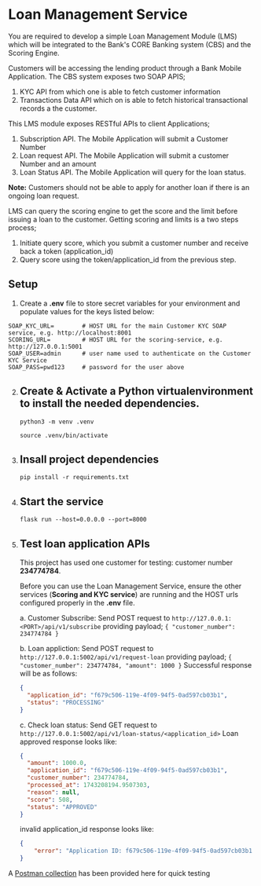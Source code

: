 # Loan Management Service
You are required to develop a simple Loan Management Module (LMS) which will be integrated to the Bank's CORE Banking system (CBS) and the Scoring Engine. 

Customers will be accessing the lending product through a Bank Mobile Application. The CBS system exposes two SOAP APIS;
1. KYC API from which one is able to fetch customer information
2. Transactions Data API which on is able to fetch historical transactional records a the customer.

This LMS module exposes RESTful APIs to client Applications;
1. Subscription API. The Mobile Application will submit a Customer Number
2. Loan request API. The Mobile Application will submit a customer Number and an amount
3. Loan Status API. The Mobile Application will query for the loan status.

**Note:** Customers should not be able to apply for another loan if there is an ongoing loan request.

LMS can query the scoring engine to get the score and the limit before issuing a loan to the customer. Getting scoring and limits is a two steps process;
1. Initiate query score, which you submit a customer number and receive back a token (application_id)
2. Query score using the token/application_id from the previous step.

## Setup
1. Create a **.env** file to store secret variables for your environment and populate values for the keys listed below:
```
SOAP_KYC_URL=        # HOST URL for the main Customer KYC SOAP service, e.g. http://localhost:8001
SCORING_URL=         # HOST URL for the scoring-service, e.g. http://127.0.0.1:5001
SOAP_USER=admin      # user name used to authenticate on the Customer KYC Service
SOAP_PASS=pwd123     # password for the user above
```

2. ## Create & Activate a Python virtualenvironment to install the needed dependencies.
   `python3 -m venv .venv`

   `source .venv/bin/activate`
4. ## Insall project dependencies
   `pip install -r requirements.txt`
6. ## Start the service
   `flask run --host=0.0.0.0 --port=8000`
8. ## Test loan application APIs
   This project has used one customer for testing: customer number **234774784**.
   
   Before you can use the Loan Management Service, ensure the other services (**Scoring and KYC service**) are running and the HOST urls configured properly in the **.env** file.

    a. Customer Subscribe: Send POST request to `http://127.0.0.1:<PORT>/api/v1/subscribe` providing payload; `{ "customer_number": 234774784 }`
   
    b. Loan appliction: Send POST request to `http://127.0.0.1:5002/api/v1/request-loan` providing payload; `{ "customer_number": 234774784, "amount": 1000 }`
      Successful response will be as follows: 
      ```json 
      {
        "application_id": "f679c506-119e-4f09-94f5-0ad597cb03b1",
        "status": "PROCESSING"
      }
      ```

    c. Check loan status: Send GET request to `http://127.0.0.1:5002/api/v1/loan-status/<application_id>`
      Loan approved response looks like:

      ```json
      {
        "amount": 1000.0,
        "application_id": "f679c506-119e-4f09-94f5-0ad597cb03b1",
        "customer_number": 234774784,
        "processed_at": 1743208194.9507303,
        "reason": null,
        "score": 508,
        "status": "APPROVED"
      }
      ```

      invalid application_id response looks like:
      ```json
      {
          "error": "Application ID: f679c506-119e-4f09-94f5-0ad597cb03b1 not found"
      }
      ```

   
A [Postman collection](https://galactic-crater-247223.postman.co/workspace/New-Team-Workspace~d654769e-41a2-41a1-b0b2-7e6cfdc6fbfa/collection/2496867-0b5a4eb2-ab77-4e42-8911-78cc232a4f36?action=share&creator=2496867) has been provided here for quick testing
